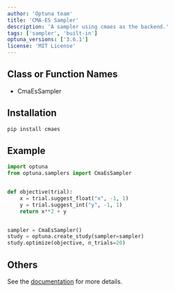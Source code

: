 ```yaml
---
author: 'Optuna team'
title: 'CMA-ES Sampler'
description: 'A sampler using cmaes as the backend.'
tags: ['sampler', 'built-in']
optuna_versions: ['3.6.1']
license: 'MIT License'
---
```


## Class or Function Names
- CmaEsSampler

## Installation
```bash
pip install cmaes
```

## Example
```python
import optuna
from optuna.samplers import CmaEsSampler


def objective(trial):
    x = trial.suggest_float("x", -1, 1)
    y = trial.suggest_int("y", -1, 1)
    return x**2 + y


sampler = CmaEsSampler()
study = optuna.create_study(sampler=sampler)
study.optimize(objective, n_trials=20)
```

## Others
See the [documentation](https://optuna.readthedocs.io/en/stable/reference/samplers/generated/optuna.samplers.CmaEsSampler.html) for more details.
